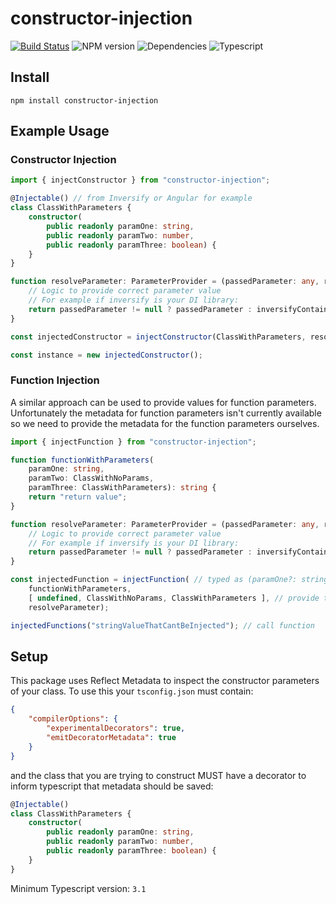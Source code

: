 # constructor-injection

[![Build Status](https://travis-ci.org/Roaders/cineworld-planner.svg?branch=master)](https://travis-ci.org/Roaders/cineworld-planner)
![NPM version](https://img.shields.io/npm/v/constructor-injection)
![Dependencies](https://img.shields.io/david/roaders/constructor-injection)
![Typescript](https://camo.githubusercontent.com/d81d2d42b56e290c0d4d74eb425e19242f4f2d3d/68747470733a2f2f696d672e736869656c64732e696f2f6e706d2f74797065732f73637275622d6a732e737667)


## Install

```
npm install constructor-injection
```

## Example Usage

### Constructor Injection

```typescript
import { injectConstructor } from "constructor-injection";

@Injectable() // from Inversify or Angular for example
class ClassWithParameters {
    constructor(
        public readonly paramOne: string,
        public readonly paramTwo: number,
        public readonly paramThree: boolean) {
    }
}

function resolveParameter: ParameterProvider = (passedParameter: any, reflectMetadata: any){
    // Logic to provide correct parameter value
    // For example if inversify is your DI library:
    return passedParameter != null ? passedParameter : inversifyContainer.getType(reflectMetadata);
}

const injectedConstructor = injectConstructor(ClassWithParameters, resolveParameter);

const instance = new injectedConstructor();
```

### Function Injection

A similar approach can be used to provide values for function parameters. Unfortunately the metadata for function parameters isn't currently available so we need to provide the metadata for the function parameters ourselves.

```typescript
import { injectFunction } from "constructor-injection";

function functionWithParameters(
    paramOne: string,
    paramTwo: ClassWithNoParams,
    paramThree: ClassWithParameters): string {
    return "return value";
}

function resolveParameter: ParameterProvider = (passedParameter: any, reflectMetadata: any){
    // Logic to provide correct parameter value
    // For example if inversify is your DI library:
    return passedParameter != null ? passedParameter : inversifyContainer.getType(reflectMetadata);
}

const injectedFunction = injectFunction( // typed as (paramOne?: string, paramTwo?: ClassWithNoParams, paramThree?: ClassWithParameters) => string
    functionWithParameters, 
    [ undefined, ClassWithNoParams, ClassWithParameters ], // provide types to inject 
    resolveParameter);

injectedFunctions("stringValueThatCantBeInjected"); // call function
```

## Setup

This package uses Reflect Metadata to inspect the constructor parameters of your class. To use this your `tsconfig.json` must contain:

```json
{
    "compilerOptions": {
        "experimentalDecorators": true,    
        "emitDecoratorMetadata": true      
    }
}
```

and the class that you are trying to construct MUST have a decorator to inform typescript that metadata should be saved:

```typescript
@Injectable()
class ClassWithParameters {
    constructor(
        public readonly paramOne: string,
        public readonly paramTwo: number,
        public readonly paramThree: boolean) {
    }
}
```

Minimum Typescript version: `3.1`
